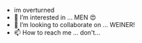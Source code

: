 - im overturned
- 👀 I’m interested in ... MEN 😍
- 💞️ I’m looking to collaborate on ... WEINER!
- 📫 How to reach me ... don't...

<!---
Overturned0w0/Overturned0w0 is a ✨ special ✨ repository because its `README.md` (this file) appears on your GitHub profile.
You can click the Preview link to take a look at your changes.
--->
